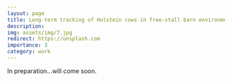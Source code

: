 ```yaml
---
layout: page
title: Long-term tracking of Holstein cows in free-stall barn environment
description: 
img: assets/img/7.jpg
redirect: https://unsplash.com
importance: 3
category: work
---
```


In preparation...will come soon.


